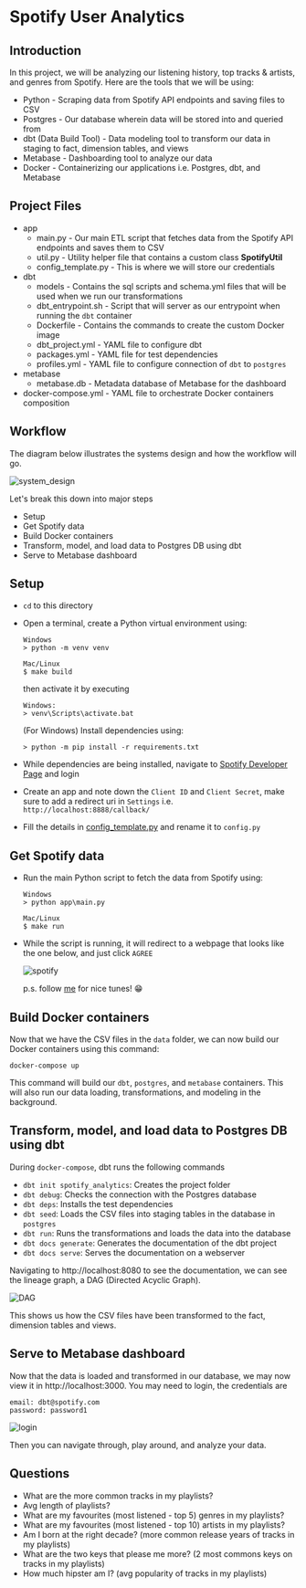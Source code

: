# Spotify User Analytics

## Introduction
In this project, we will be analyzing our listening history, top tracks & artists, and genres from Spotify. Here are the tools that we will be using:
- Python - Scraping data from Spotify API endpoints and saving files to CSV
- Postgres - Our database wherein data will be stored into and queried from
- dbt (Data Build Tool) - Data modeling tool to transform our data in staging to fact, dimension tables, and views
- Metabase - Dashboarding tool to analyze our data
- Docker - Containerizing our applications i.e. Postgres, dbt, and Metabase

## Project Files
- app
    - main.py - Our main ETL script that fetches data from the Spotify API endpoints and saves them to CSV
    - util.py - Utility helper file that contains a custom class **SpotifyUtil**
    - config_template.py - This is where we will store our credentials
- dbt
    - models - Contains the sql scripts and schema.yml files that will be used when we run our transformations
    - dbt_entrypoint.sh - Script that will server as our entrypoint when running the `dbt` container
    - Dockerfile - Contains the commands to create the custom Docker image
    - dbt_project.yml - YAML file to configure dbt
    - packages.yml - YAML file for test dependencies
    - profiles.yml - YAML file to configure connection of `dbt` to `postgres`
- metabase
    - metabase.db - Metadata database of Metabase for the dashboard
- docker-compose.yml - YAML file to orchestrate Docker containers composition

## Workflow
The diagram below illustrates the systems design and how the workflow will go.

![system_design](images/system_design.png)

Let's break this down into major steps
- Setup
- Get Spotify data
- Build Docker containers
- Transform, model, and load data to Postgres DB using dbt
- Serve to Metabase dashboard

## Setup
- `cd` to this directory
- Open a terminal, create a Python virtual environment using:


    ```
    Windows
    > python -m venv venv

    Mac/Linux
    $ make build

    ```
    then activate it by executing 

    ```
    Windows:
    > venv\Scripts\activate.bat
    ```
    (For Windows) Install dependencies using:
    ```
    > python -m pip install -r requirements.txt
    ```
- While dependencies are being installed, navigate to [Spotify Developer Page](https://developer.spotify.com/dashboard/login) and login
- Create an app and note down the `Client ID` and `Client Secret`, make sure to add a redirect uri in `Settings` i.e. `http://localhost:8888/callback/`
- Fill the details in [config_template.py](app/config_template.py) and rename it to `config.py`

## Get Spotify data
- Run the main Python script to fetch the data from Spotify using:

    ```
    Windows
    > python app\main.py

    Mac/Linux
    $ make run
    ```
- While the script is running, it will redirect to a webpage that looks like the one below, and just click `AGREE` 
    
    ![spotify](images/token.png)

    p.s. follow [me](https://open.spotify.com/user/12139930362) for nice tunes! 😁

## Build Docker containers
Now that we have the CSV files in the `data` folder, we can now build our Docker containers using this command:
```
docker-compose up
```

This command will build our `dbt`, `postgres`, and `metabase` containers. This will also run our data loading, transformations, and modeling in the background.

## Transform, model, and load data to Postgres DB using dbt
During `docker-compose`, dbt runs the following commands
- `dbt init spotify_analytics`: Creates the project folder
- `dbt debug`: Checks the connection with the Postgres database
- `dbt deps`: Installs the test dependencies
- `dbt seed`: Loads the CSV files into staging tables in the database in `postgres`
- `dbt run`: Runs the transformations and loads the data into the database
- `dbt docs generate`: Generates the documentation of the dbt project
- `dbt docs serve`: Serves the documentation on a webserver

Navigating to http://localhost:8080 to see the documentation, we can see the lineage graph, a DAG (Directed Acyclic Graph).

![DAG](images/dbt_docs.png)

This shows us how the CSV files have been transformed to the fact, dimension tables and views.

## Serve to Metabase dashboard

Now that the data is loaded and transformed in our database, we may now view it in http://localhost:3000.
You may need to login, the credentials are

```
email: dbt@spotify.com
password: password1
```

![login](images/metabase_login.png)

Then you can navigate through, play around, and analyze your data.

## Questions

- What are the more common tracks in my playlists?
- Avg length of playlists?
- What are my favourites (most listened - top 5) genres in my playlists?
- What are my favourites (most listened - top 10) artists in my playlists?
- Am I born at the right decade? (more common release years of tracks in my playlists)
- What are the two keys that please me more? (2 most commons keys on tracks in my playlists)
- How much hipster am I? (avg popularity of tracks in my playlists)
